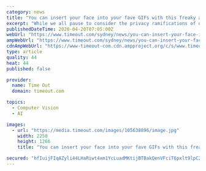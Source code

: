 ```yaml
---
category: news
title: "You can insert your face into your fave GIFs with this freaky app"
excerpt: "While we all pause to consider the privacy ramifications of downloading the government’s tracking app, here at Time In Towers we’ve been merrily handing over our facial recognition keys to photo apps. Jokes, lol. We’re sure freakily addictive new app Doublicat is totally legit and will stick to its announced plans of definitely not ..."
publishedDateTime: 2020-04-20T07:05:00Z
webUrl: "https://www.timeout.com/sydney/news/you-can-insert-your-face-into-your-fave-gifs-with-this-freaky-app-042020"
ampWebUrl: "https://www.timeout.com/sydney/news/you-can-insert-your-face-into-your-fave-gifs-with-this-freaky-app-042020/amp"
cdnAmpWebUrl: "https://www-timeout-com.cdn.ampproject.org/c/s/www.timeout.com/sydney/news/you-can-insert-your-face-into-your-fave-gifs-with-this-freaky-app-042020/amp"
type: article
quality: 44
heat: 44
published: false

provider:
  name: Time Out
  domain: timeout.com

topics:
  - Computer Vision
  - AI

images:
  - url: "https://media.timeout.com/images/105638896/image.jpg"
    width: 2250
    height: 1266
    title: "You can insert your face into your fave GIFs with this freaky app"

secured: "hfIuijFIqAZyli44LHaRiwt4xm1YcLuadMKtijBTBakQenVFciT6pxlt9lpC2FbbTnoiJRPGSMqG1HddjP01BxJ1NAG+vFYbOkltfZHd003wONZhfgqr0Rtn5wI7sC4hgMaQ/y7+ZCy+tyZUmLdaL2lnn7eieGP+ZEJbzZR2lPnm177iPPxNTHplPUmJQ4Z4xY48PdShh09d47paglGhVSFtSi41x2lm5/VEKYwUjcwwLIJ5Izu5vvgsEdLQbbpD5VKILs6ZMPkP8DVdHmNNbn/9Tza2M/VOPXJTvn0quQMwuVw4Ck9dmhFgOJA2Cl/+;siPFiCoUC6Q9Q8cyXr3HCQ=="
---
```


